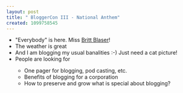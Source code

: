 ```yaml
---
layout: post
title: " BloggerCon III - National Anthem"
created: 1099758545
---
```

<ul>
<li>"Everybody" is here.  Miss <a href="http://www.blaserco.com/blogs/">Britt Blaser</a>!</li>
<li>The weather is great</li>
<li>And I am blogging my usual banalities :-)  Just need a cat picture!</li>
<li>People are looking for</li>
<ul><li>One pager for blogging, pod casting, etc.</li>
<li>Benefits of blogging for a corporation
</li>
<li>How to preserve and grow what is special about blogging?
</li></ul></ul>

